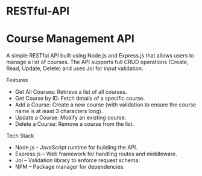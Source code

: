 # RESTful-API
# Course Management API

A simple RESTful API built using Node.js and Express.js that allows users to manage a list of courses. The API supports full CRUD operations (Create, Read, Update, Delete) and uses Joi for input validation.

 Features

- Get All Courses: Retrieve a list of all courses.
- Get Course by ID: Fetch details of a specific course.
- Add a Course: Create a new course (with validation to ensure the course name is at least 3 characters long).
- Update a Course: Modify an existing course.
- Delete a Course: Remove a course from the list.

 Tech Stack

- Node.js – JavaScript runtime for building the API.
- Express.js – Web framework for handling routes and middleware.
- Joi – Validation library to enforce request schema.
- NPM – Package manager for dependencies.
